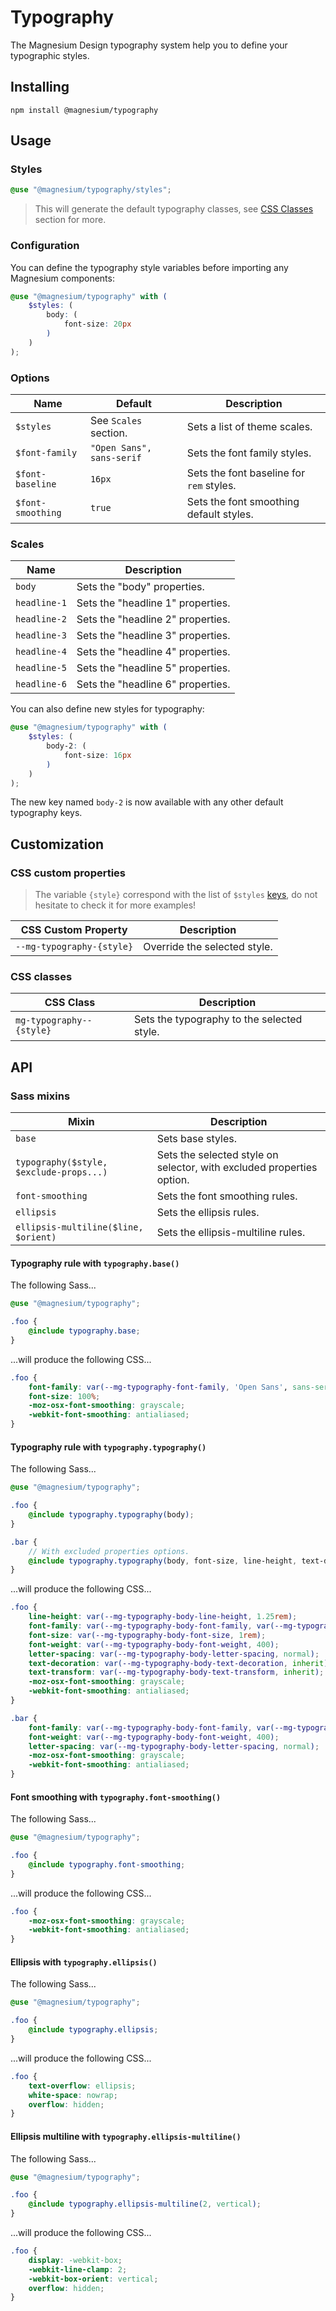 # Typography

The Magnesium Design typography system help you to define your typographic styles.

## Installing

```shell
npm install @magnesium/typography
```

## Usage

### Styles

```scss
@use "@magnesium/typography/styles";
```

> This will generate the default typography classes, see [CSS Classes](#css-classes) section for more.

### Configuration

You can define the typography style variables before importing any Magnesium components:

```scss
@use "@magnesium/typography" with (
    $styles: (
        body: (
            font-size: 20px
        )
    )
);
```

### Options

| Name              | Default                   | Description                              |
|-------------------|---------------------------|------------------------------------------|
| `$styles`         | See `Scales` section.     | Sets a list of theme scales.             |
| `$font-family`    | `"Open Sans", sans-serif` | Sets the font family styles.             |
| `$font-baseline`  | `16px`                    | Sets the font baseline for `rem` styles. |
| `$font-smoothing` | `true`                    | Sets the font smoothing default styles.  |

### Scales

| Name         | Description                       |
|--------------|-----------------------------------|
| `body`       | Sets the "body" properties.       |
| `headline-1` | Sets the "headline 1" properties. |
| `headline-2` | Sets the "headline 2" properties. |
| `headline-3` | Sets the "headline 3" properties. |
| `headline-4` | Sets the "headline 4" properties. |
| `headline-5` | Sets the "headline 5" properties. |
| `headline-6` | Sets the "headline 6" properties. |

You can also define new styles for typography:

```scss
@use "@magnesium/typography" with (
    $styles: (
        body-2: (
            font-size: 16px
        )
    )
);
```

The new key named `body-2` is now available with any other default typography keys.

## Customization

### CSS custom properties

> The variable `{style}` correspond with the list of `$styles` [keys](#scales), do not hesitate to check it for
> more examples!

| CSS Custom Property       | Description                  |
|---------------------------|------------------------------|
| `--mg-typography-{style}` | Override the selected style. |

### CSS classes

| CSS Class                | Description                                |
|--------------------------|--------------------------------------------|
| `mg-typography--{style}` | Sets the typography to the selected style. |

## API

### Sass mixins

| Mixin                                   | Description                                                           |
|-----------------------------------------|-----------------------------------------------------------------------|
| `base`                                  | Sets base styles.                                                     |
| `typography($style, $exclude-props...)` | Sets the selected style on selector, with excluded properties option. |
| `font-smoothing`                        | Sets the font smoothing rules.                                        |
| `ellipsis`                              | Sets the ellipsis rules.                                              |
| `ellipsis-multiline($line, $orient)`    | Sets the ellipsis-multiline rules.                                    |

#### Typography rule with `typography.base()`

The following Sass...

```scss
@use "@magnesium/typography";

.foo {
    @include typography.base;
}
```

...will produce the following CSS...

```css
.foo {
    font-family: var(--mg-typography-font-family, 'Open Sans', sans-serif);
    font-size: 100%;
    -moz-osx-font-smoothing: grayscale;
    -webkit-font-smoothing: antialiased;
}
```

#### Typography rule with `typography.typography()`

The following Sass...

```scss
@use "@magnesium/typography";

.foo {
    @include typography.typography(body);
}

.bar {
    // With excluded properties options.
    @include typography.typography(body, font-size, line-height, text-decoration, text-transform);
}
```

...will produce the following CSS...

```css
.foo {
    line-height: var(--mg-typography-body-line-height, 1.25rem);
    font-family: var(--mg-typography-body-font-family, var(--mg-typography-font-family, 'Open Sans', sans-serif));
    font-size: var(--mg-typography-body-font-size, 1rem);
    font-weight: var(--mg-typography-body-font-weight, 400);
    letter-spacing: var(--mg-typography-body-letter-spacing, normal);
    text-decoration: var(--mg-typography-body-text-decoration, inherit);
    text-transform: var(--mg-typography-body-text-transform, inherit);
    -moz-osx-font-smoothing: grayscale;
    -webkit-font-smoothing: antialiased;
}

.bar {
    font-family: var(--mg-typography-body-font-family, var(--mg-typography-font-family, 'Open Sans', sans-serif));
    font-weight: var(--mg-typography-body-font-weight, 400);
    letter-spacing: var(--mg-typography-body-letter-spacing, normal);
    -moz-osx-font-smoothing: grayscale;
    -webkit-font-smoothing: antialiased;
}
```

#### Font smoothing with `typography.font-smoothing()`

The following Sass...

```scss
@use "@magnesium/typography";

.foo {
    @include typography.font-smoothing;
}
```

...will produce the following CSS...

```css
.foo {
    -moz-osx-font-smoothing: grayscale;
    -webkit-font-smoothing: antialiased;
}
```

#### Ellipsis with `typography.ellipsis()`

The following Sass...

```scss
@use "@magnesium/typography";

.foo {
    @include typography.ellipsis;
}
```

...will produce the following CSS...

```css
.foo {
    text-overflow: ellipsis;
    white-space: nowrap;
    overflow: hidden;
}
```

#### Ellipsis multiline with `typography.ellipsis-multiline()`

The following Sass...

```scss
@use "@magnesium/typography";

.foo {
    @include typography.ellipsis-multiline(2, vertical);
}
```

...will produce the following CSS...

```css
.foo {
    display: -webkit-box;
    -webkit-line-clamp: 2;
    -webkit-box-orient: vertical;
    overflow: hidden;
}
```
